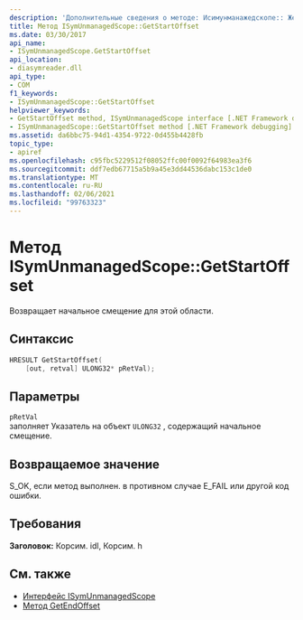 ```yaml
---
description: 'Дополнительные сведения о методе: Исимунманажедскопе:: Жетстартоффсет'
title: Метод ISymUnmanagedScope::GetStartOffset
ms.date: 03/30/2017
api_name:
- ISymUnmanagedScope.GetStartOffset
api_location:
- diasymreader.dll
api_type:
- COM
f1_keywords:
- ISymUnmanagedScope::GetStartOffset
helpviewer_keywords:
- GetStartOffset method, ISymUnmanagedScope interface [.NET Framework debugging]
- ISymUnmanagedScope::GetStartOffset method [.NET Framework debugging]
ms.assetid: da6bbc75-94d1-4354-9722-0d455b4428fb
topic_type:
- apiref
ms.openlocfilehash: c95fbc5229512f08052ffc00f0092f64983ea3f6
ms.sourcegitcommit: ddf7edb67715a5b9a45e3dd44536dabc153c1de0
ms.translationtype: MT
ms.contentlocale: ru-RU
ms.lasthandoff: 02/06/2021
ms.locfileid: "99763323"
---
```

# <a name="isymunmanagedscopegetstartoffset-method"></a>Метод ISymUnmanagedScope::GetStartOffset

Возвращает начальное смещение для этой области.  
  
## <a name="syntax"></a>Синтаксис  
  
```cpp  
HRESULT GetStartOffset(  
    [out, retval] ULONG32* pRetVal);  
```  
  
## <a name="parameters"></a>Параметры  

 `pRetVal`  
 заполняет Указатель на объект `ULONG32` , содержащий начальное смещение.  
  
## <a name="return-value"></a>Возвращаемое значение  

 S_OK, если метод выполнен. в противном случае E_FAIL или другой код ошибки.  
  
## <a name="requirements"></a>Требования  

 **Заголовок:** Корсим. idl, Корсим. h  
  
## <a name="see-also"></a>См. также

- [Интерфейс ISymUnmanagedScope](isymunmanagedscope-interface.md)
- [Метод GetEndOffset](isymunmanagedscope-getendoffset-method.md)

